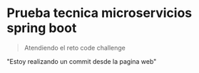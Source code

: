 # Prueba tecnica microservicios spring boot
> Atendiendo el reto code challenge


"Estoy realizando un commit desde la pagina web"
